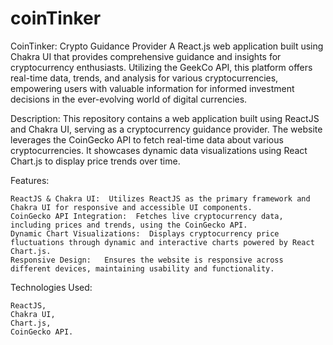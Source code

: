 # coinTinker
 CoinTinker: Crypto Guidance Provider  A React.js web application built using Chakra UI that provides comprehensive guidance and insights for cryptocurrency enthusiasts. Utilizing the GeekCo API, this platform offers real-time data, trends, and analysis for various cryptocurrencies, empowering users with valuable information for informed investment decisions in the ever-evolving world of digital currencies.
 
Description:
This repository contains a web application built using ReactJS and Chakra UI, serving as a cryptocurrency guidance provider. The website leverages the CoinGecko API to fetch real-time data about various cryptocurrencies. It showcases dynamic data visualizations using React Chart.js to display price trends over time.

Features:

    ReactJS & Chakra UI:  Utilizes ReactJS as the primary framework and Chakra UI for responsive and accessible UI components.
    CoinGecko API Integration:  Fetches live cryptocurrency data, including prices and trends, using the CoinGecko API.
    Dynamic Chart Visualizations:  Displays cryptocurrency price fluctuations through dynamic and interactive charts powered by React Chart.js.
    Responsive Design:   Ensures the website is responsive across different devices, maintaining usability and functionality.

Technologies Used:

    ReactJS,
    Chakra UI,
    Chart.js,
    CoinGecko API.
